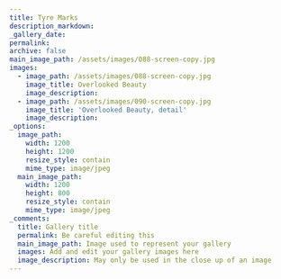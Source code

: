 ```yaml
---
title: Tyre Marks
description_markdown:
_gallery_date:
permalink:
archive: false
main_image_path: /assets/images/088-screen-copy.jpg
images:
  - image_path: /assets/images/088-screen-copy.jpg
    image_title: Overlooked Beauty
    image_description:
  - image_path: /assets/images/090-screen-copy.jpg
    image_title: 'Overlooked Beauty, detail'
    image_description:
_options:
  image_path:
    width: 1200
    height: 1200
    resize_style: contain
    mime_type: image/jpeg
  main_image_path:
    width: 1200
    height: 800
    resize_style: contain
    mime_type: image/jpeg
_comments:
  title: Gallery title
  permalink: Be careful editing this
  main_image_path: Image used to represent your gallery
  images: Add and edit your gallery images here
  image_description: May only be used in the close up of an image
---
```

